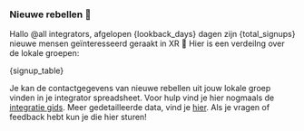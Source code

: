 ### Nieuwe rebellen :star2: 

Hallo @all integrators, afgelopen {lookback_days} dagen zijn {total_signups} nieuwe mensen geïnteresseerd geraakt in XR :tada: Hier is een verdeilng over de lokale groepen:

{signup_table}

Je kan de contactgegevens van nieuwe rebellen uit jouw lokale groep vinden in je integrator spreadsheet. Voor hulp vind je hier nogmaals de [integratie gids](https://cloud.extinctionrebellion.nl/index.php/s/4pFDHHBnNPptgCT). Meer gedetailleerde data, vind je [hier](https://docs.google.com/spreadsheets/d/1LrSjkBQqZsIzGKs25O7FC9pHFoOEeRuAAs3IL1NEE8g/edit#gid=709383388). Als je vragen of feedback hebt kun je die hier sturen!
